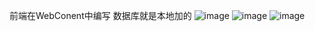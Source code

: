 前端在WebConent中编写
数据库就是本地加的
![image](https://github.com/user-attachments/assets/64edc743-8e8b-4ab4-9ceb-9ff6ab57d110)
![image](https://github.com/user-attachments/assets/93b458e1-48c8-4620-9192-8f6294cbab89)
![image](https://github.com/user-attachments/assets/3a6f98f1-37b8-492a-9f62-948c9c448071)
